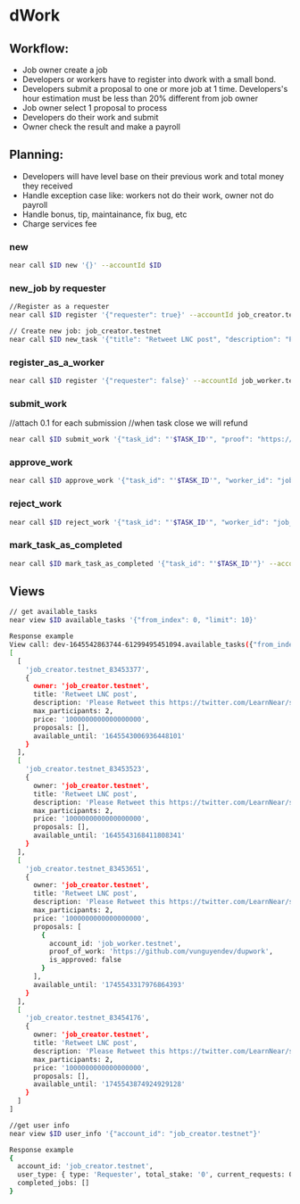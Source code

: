 # dWork
   
 ## Workflow: 
 - Job owner create a job 
 - Developers or workers have to register into dwork with a small bond.
 - Developers submit a proposal to one or more job at 1 time. Developers's hour estimation must be less than 20% different from job owner
 - Job owner select 1 proposal to process
 - Developers do their work and submit
 - Owner check the result and make a payroll
   
 ## Planning:
 - Developers will have level base on their previous work and total money they received
 - Handle exception case like: workers not do their work, owner not do payroll
 - Handle bonus, tip, maintainance, fix bug, etc
 - Charge services fee

### new
```sh
near call $ID new '{}' --accountId $ID
```
### new_job by requester
```sh
//Register as a requester
near call $ID register '{"requester": true}' --accountId job_creator.testnet --amount 0.5

// Create new job: job_creator.testnet
near call $ID new_task '{"title": "Retweet LNC post", "description": "Please Retweet this https://twitter.com/LearnNear/status/1491130118055796737. Your account need at least 5000 real followers", "price": "1000000000000000000", "max_participants": 2, "duration": "99999999999999999"}' --accountId job_creator.testnet --depositYocto 2000000000000000000
```
### register_as_a_worker
```sh
near call $ID register '{"requester": false}' --accountId job_worker.testnet --amount 0.5
```

### submit_work
//attach 0.1 for each submission
//when task close we will refund 
```sh
near call $ID submit_work '{"task_id": "'$TASK_ID'", "proof": "https://github.com/vunguyendev/dupwork"}' --accountId job_worker.testnet 
```

### approve_work 
```sh
near call $ID approve_work '{"task_id": "'$TASK_ID'", "worker_id": "job_worker.testnet"}' --accountId job_creator.testnet 
```

### reject_work 
```sh
near call $ID reject_work '{"task_id": "'$TASK_ID'", "worker_id": "job_worker.testnet"}' --accountId job_creator.testnet
```

### mark_task_as_completed
```sh
near call $ID mark_task_as_completed '{"task_id": "'$TASK_ID'"}' --accountId job_creator.testnet
```

## Views 
```sh 
// get available_tasks
near view $ID available_tasks '{"from_index": 0, "limit": 10}'

Response example
View call: dev-1645542863744-61299495451094.available_tasks({"from_index": 0, "limit": 10})
[
  [
    'job_creator.testnet_83453377',
    {
      owner: 'job_creator.testnet',
      title: 'Retweet LNC post',
      description: 'Please Retweet this https://twitter.com/LearnNear/status/1491130118055796737. Your account need at least 5000 real followers',
      max_participants: 2,
      price: '1000000000000000000',
      proposals: [],
      available_until: '1645543006936448101'
    }
  ],
  [
    'job_creator.testnet_83453523',
    {
      owner: 'job_creator.testnet',
      title: 'Retweet LNC post',
      description: 'Please Retweet this https://twitter.com/LearnNear/status/1491130118055796737. Your account need at least 5000 real followers',
      max_participants: 2,
      price: '1000000000000000000',
      proposals: [],
      available_until: '1645543168411808341'
    }
  ],
  [
    'job_creator.testnet_83453651',
    {
      owner: 'job_creator.testnet',
      title: 'Retweet LNC post',
      description: 'Please Retweet this https://twitter.com/LearnNear/status/1491130118055796737. Your account need at least 5000 real followers',
      max_participants: 2,
      price: '1000000000000000000',
      proposals: [
        {
          account_id: 'job_worker.testnet',
          proof_of_work: 'https://github.com/vunguyendev/dupwork',
          is_approved: false
        }
      ],
      available_until: '1745543317976864393'
    }
  ],
  [
    'job_creator.testnet_83454176',
    {
      owner: 'job_creator.testnet',
      title: 'Retweet LNC post',
      description: 'Please Retweet this https://twitter.com/LearnNear/status/1491130118055796737. Your account need at least 5000 real followers',
      max_participants: 2,
      price: '1000000000000000000',
      proposals: [],
      available_until: '1745543874924929128'
    }
  ]
]

//get user info
near view $ID user_info '{"account_id": "job_creator.testnet"}'

Response example
{
  account_id: 'job_creator.testnet',
  user_type: { type: 'Requester', total_stake: '0', current_requests: 0 },
  completed_jobs: []
}
```
